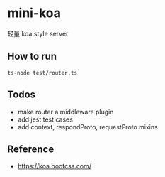 # mini-koa

轻量 koa style server

## How to run 

```
ts-node test/router.ts
```

## Todos 

* make router a middleware plugin
* add jest test cases
* add context, respondProto, requestProto mixins

## Reference

* https://koa.bootcss.com/